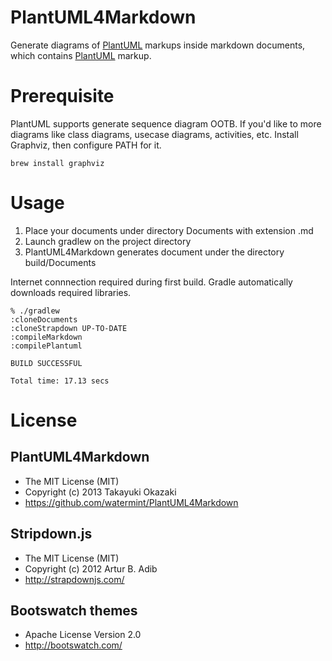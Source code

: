 # PlantUML4Markdown

Generate diagrams of [PlantUML](http://plantuml.sourceforge.net/) markups inside markdown documents, which contains [PlantUML](http://plantuml.sourceforge.net/) markup.

# Prerequisite

PlantUML supports generate sequence diagram OOTB. If you'd like to more diagrams like class diagrams, usecase diagrams, activities, etc. Install Graphviz, then configure PATH for it.

    brew install graphviz

# Usage

1. Place your documents under directory Documents with extension .md
2. Launch gradlew on the project directory
3. PlantUML4Markdown generates document under the directory build/Documents 

Internet connnection required during first build. Gradle automatically downloads required libraries.

    % ./gradlew
    :cloneDocuments
    :cloneStrapdown UP-TO-DATE
    :compileMarkdown
    :compilePlantuml
    
    BUILD SUCCESSFUL
    
    Total time: 17.13 secs

# License

## PlantUML4Markdown

* The MIT License (MIT)
* Copyright (c) 2013 Takayuki Okazaki
* https://github.com/watermint/PlantUML4Markdown

## Stripdown.js

* The MIT License (MIT)
* Copyright (c) 2012 Artur B. Adib
* http://strapdownjs.com/

## Bootswatch themes

* Apache License Version 2.0
* http://bootswatch.com/
